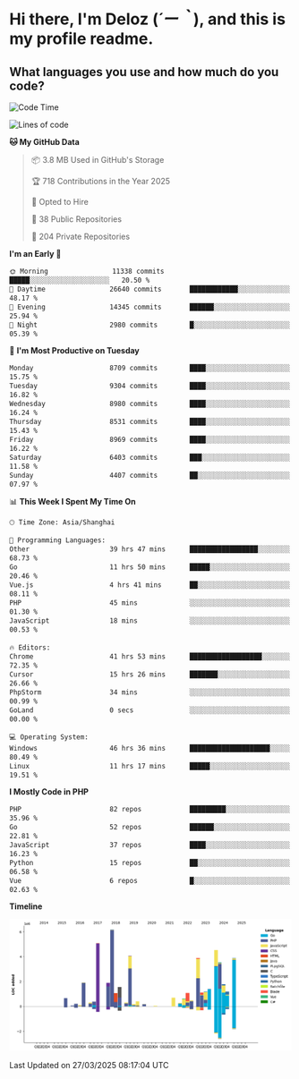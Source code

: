 # **Hi there, I'm Deloz (*´ー｀*), and this is my profile readme.**

## **What languages you use and how much do you code?**

<!--START_SECTION:waka-->
![Code Time](http://img.shields.io/badge/Code%20Time-6%2C006%20hrs%2026%20mins-blue)

![Lines of code](https://img.shields.io/badge/From%20Hello%20World%20I%27ve%20Written-50.1%20million%20lines%20of%20code-blue)

**🐱 My GitHub Data** 

> 📦 3.8 MB Used in GitHub's Storage 
 > 
> 🏆 718 Contributions in the Year 2025
 > 
> 💼 Opted to Hire
 > 
> 📜 38 Public Repositories 
 > 
> 🔑 204 Private Repositories 
 > 
**I'm an Early 🐤** 

```text
🌞 Morning                11338 commits       █████░░░░░░░░░░░░░░░░░░░░   20.50 % 
🌆 Daytime                26640 commits       ████████████░░░░░░░░░░░░░   48.17 % 
🌃 Evening                14345 commits       ██████░░░░░░░░░░░░░░░░░░░   25.94 % 
🌙 Night                  2980 commits        █░░░░░░░░░░░░░░░░░░░░░░░░   05.39 % 
```
📅 **I'm Most Productive on Tuesday** 

```text
Monday                   8709 commits        ████░░░░░░░░░░░░░░░░░░░░░   15.75 % 
Tuesday                  9304 commits        ████░░░░░░░░░░░░░░░░░░░░░   16.82 % 
Wednesday                8980 commits        ████░░░░░░░░░░░░░░░░░░░░░   16.24 % 
Thursday                 8531 commits        ████░░░░░░░░░░░░░░░░░░░░░   15.43 % 
Friday                   8969 commits        ████░░░░░░░░░░░░░░░░░░░░░   16.22 % 
Saturday                 6403 commits        ███░░░░░░░░░░░░░░░░░░░░░░   11.58 % 
Sunday                   4407 commits        ██░░░░░░░░░░░░░░░░░░░░░░░   07.97 % 
```


📊 **This Week I Spent My Time On** 

```text
🕑︎ Time Zone: Asia/Shanghai

💬 Programming Languages: 
Other                    39 hrs 47 mins      █████████████████░░░░░░░░   68.73 % 
Go                       11 hrs 50 mins      █████░░░░░░░░░░░░░░░░░░░░   20.46 % 
Vue.js                   4 hrs 41 mins       ██░░░░░░░░░░░░░░░░░░░░░░░   08.11 % 
PHP                      45 mins             ░░░░░░░░░░░░░░░░░░░░░░░░░   01.30 % 
JavaScript               18 mins             ░░░░░░░░░░░░░░░░░░░░░░░░░   00.53 % 

🔥 Editors: 
Chrome                   41 hrs 53 mins      ██████████████████░░░░░░░   72.35 % 
Cursor                   15 hrs 26 mins      ███████░░░░░░░░░░░░░░░░░░   26.66 % 
PhpStorm                 34 mins             ░░░░░░░░░░░░░░░░░░░░░░░░░   00.99 % 
GoLand                   0 secs              ░░░░░░░░░░░░░░░░░░░░░░░░░   00.00 % 

💻 Operating System: 
Windows                  46 hrs 36 mins      ████████████████████░░░░░   80.49 % 
Linux                    11 hrs 17 mins      █████░░░░░░░░░░░░░░░░░░░░   19.51 % 
```

**I Mostly Code in PHP** 

```text
PHP                      82 repos            █████████░░░░░░░░░░░░░░░░   35.96 % 
Go                       52 repos            ██████░░░░░░░░░░░░░░░░░░░   22.81 % 
JavaScript               37 repos            ████░░░░░░░░░░░░░░░░░░░░░   16.23 % 
Python                   15 repos            ██░░░░░░░░░░░░░░░░░░░░░░░   06.58 % 
Vue                      6 repos             █░░░░░░░░░░░░░░░░░░░░░░░░   02.63 % 
```



**Timeline**

![Lines of Code chart](https://raw.githubusercontent.com/deloz/deloz/main/assets/bar_graph.png)


 Last Updated on 27/03/2025 08:17:04 UTC
<!--END_SECTION:waka-->
